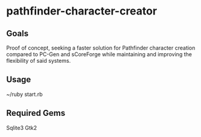 pathfinder-character-creator
============================

Goals
-----

Proof of concept, seeking a faster solution for Pathfinder character creation compared to PC-Gen and sCoreForge while maintaining and improving the flexibility of said systems.

Usage
-----

~/ruby start.rb

Required Gems
-----
Sqlite3
Gtk2
